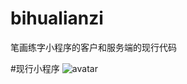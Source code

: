 # bihualianzi
笔画练字小程序的客户和服务端的现行代码

#现行小程序
![avatar](https://images.gitee.com/uploads/images/2020/1012/105907_08db728b_725348.jpeg)
